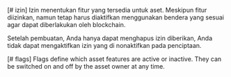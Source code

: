 [# izin] Izin menentukan fitur yang tersedia untuk aset. Meskipun fitur diizinkan, namun tetap harus diaktifkan menggunakan bendera yang sesuai agar dapat diberlakukan oleh blockchain.

Setelah pembuatan, Anda hanya dapat menghapus izin diberikan, Anda tidak dapat mengaktifkan izin yang di nonaktifkan pada penciptaan.

[# flags] Flags define which asset features are active or inactive. They can be switched on and off by the asset owner at any time.